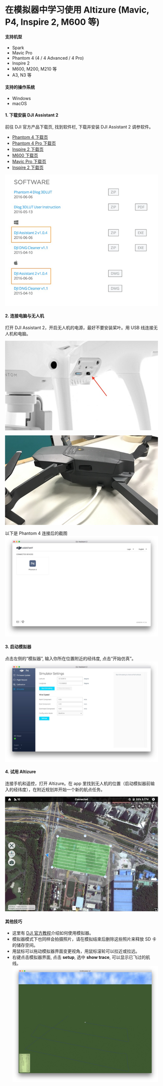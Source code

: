 # 在模拟器中学习使用 Altizure \(Mavic, P4, Inspire 2, M600 等\)

#### 支持机型

* Spark
* Mavic Pro
* Phantom 4 \(4 / 4 Advanced / 4 Pro\)
* Inspire 2
* M600, M200, M210 等
* A3, N3 等

#### 支持的操作系统

* Windows
* macOS

#### 1. 下载安装 DJI Assistant 2

前往 DJI 官方产品下载页, 找到软件栏, 下载并安装 DJI Assistant 2 调参软件。

* [Phantom 4 下载页](http://www.dji.com/phantom-4/info#downloads)
* [Phantom 4 Pro 下载页](http://www.dji.com/phantom-4-pro/info#downloads)
* [Inspire 2 下载页](http://www.dji.com/inspire-2/info#downloads)
* [M600 下载页](http://www.dji.com/matrice600/info#downloads)
* [Mavic Pro 下载页](http://www.dji.com/mavic/info#downloads)
* [Inspire 2 下载页](http://www.dji.com/inspire-2/info#downloads)

![](/assets/assistant2_download.jpg)

#### 2. 连接电脑与无人机

打开 DJI Assistant 2，开启无人机的电源，最好不要安装桨叶。用 USB 线连接无人机和电脑。

![](/assets/p4_usb.jpg)

![](/assets/mavic_usb.JPG)

以下是 Phantom 4 连接后的截图![](/assets/assistant2_phantom4.jpg)

#### 3. 启动模拟器

点击左侧的“模拟器”, 输入你所在位置附近的经纬度, 点击“开始仿真”。![](/assets/assistant2_simulator.jpg)

#### 4. 试用 Altizure

连接手机和遥控，打开 Altizure。在 app 里找到无人机的位置（启动模拟器前输入的经纬度），在附近规划并开始一个新的航点任务。

![](/assets/app_simulating.jpg)

#### 其他技巧

* 这里有 [DJI 官方教程](https://developer.dji.com/mobile-sdk/documentation/application-development-workflow/workflow-testing.html#aircraft-simulator)介绍如何使用模拟器。
* 模拟器模式下也同样会拍摄照片，请在模拟结束后删除这些照片来释放 SD 卡的储存空间。
* 用鼠标可以拖动模拟器界面变更视角，用鼠标滚轮可以拉近或拉远。
* 右键点击模拟器界面, 点击 **setup**, 选中 **show trace**, 可以显示已飞过的航线。![](/assets/simulator_trace.jpg)



